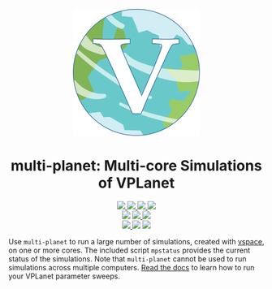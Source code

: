 
<p align="center">
  <img width = "250" src="docs/VPLanetLogo.png"/>
</p>

<h1 align="center">multi-planet: Multi-core Simulations of VPLanet</h1>

<p align="center">
  <a href="https://VirtualPlanetaryLaboratory.github.io/multi-planet/">
    <img src="https://img.shields.io/badge/read-the_docs-blue.svg?style=flat">
  </a>
  <a href="https://github.com/VirtualPlanetaryLaboratory/multi-planet//actions/workflows/docs.yml">
    <img src="https://github.com/VirtualPlanetaryLaboratory/multi-planet//actions/workflows/docs.yml/badge.svg"/>
  </a>
  <a href="LICENSE">
    <img src="https://img.shields.io/badge/license-MIT-purple.svg">
  </a>
  <a href="https://VirtualPlanetaryLaboratory.github.io/vplanet/conduct.html"><img src="https://img.shields.io/badge/Code%20of-Conduct-7d93c7.svg"></a><br>
  <img src="https://img.shields.io/badge/Unit%20Tests-5-darkblue.svg">
  </a>
  <a href="https://github.com/VirtualPlanetaryLaboratory/multi-planet//actions/workflows/tests.yml">
    <img src="https://github.com/VirtualPlanetaryLaboratory/multi-planet//actions/workflows/tests.yml/badge.svg"/>
  </a>
  <img src="https://img.shields.io/badge/Python-3.6--3.9-orange.svg"/><br>
  <a href="https://github.com/VirtualPlanetaryLaboratory/multi-planet//actions/workflows/pip-install.yml">
    <img src="https://github.com/VirtualPlanetaryLaboratory/multi-planet//actions/workflows/pip-install.yml/badge.svg"/>
  </a>
  <img src="https://img.shields.io/badge/Python-3.7--3.9-orange.svg"/>
  <img src = "https://img.shields.io/badge/Platforms-Linux_|%20macOS-darkgreen.svg?style=flat">
</p>

Use `multi-planet` to run a large number of simulations, created with [vspace](https://github.com/VirtualPlanetaryLaboratory/vspace), on one or more cores.  The included script `mpstatus` provides the current status of the simulations. Note that `multi-planet` cannot be used to run simulations across multiple computers. [Read the docs](https://VirtualPlanetaryLaboratory.github.io/multi-planet/) to learn how to run your VPLanet parameter sweeps.
